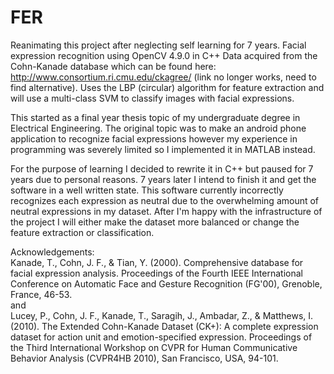 # FER
Reanimating this project after neglecting self learning for 7 years. 
Facial expression recognition using OpenCV 4.9.0 in C++
Data acquired from the Cohn-Kanade database which can be found here: http://www.consortium.ri.cmu.edu/ckagree/ (link no longer works, need to find alternative). 
Uses the LBP (circular) algorithm for feature extraction and will use a multi-class SVM to classify images with facial expressions.

This started as a final year thesis topic of my undergraduate degree in Electrical Engineering. 
The original topic was to make an android phone application to recognize facial expressions however my experience in programming was
severely limited so I implemented it in MATLAB instead. 

For the purpose of learning I decided to rewrite it in C++ but paused for 7 years due to personal reasons.
7 years later I intend to finish it and get the software in a well written state. 
This software currently incorrectly recognizes each expression as neutral due to the overwhelming amount of neutral expressions in my dataset.
After I'm happy with the infrastructure of the project I will either make the dataset more balanced or change the feature extraction or classification.

Acknowledgements:  
Kanade, T., Cohn, J. F., & Tian, Y. (2000). Comprehensive database for facial expression analysis. Proceedings of the Fourth IEEE International Conference on Automatic Face and Gesture Recognition (FG'00), Grenoble, France, 46-53.  
and  
Lucey, P., Cohn, J. F., Kanade, T., Saragih, J., Ambadar, Z., & Matthews, I. (2010). The Extended Cohn-Kanade Dataset (CK+): A complete expression dataset for action unit and emotion-specified expression. Proceedings of the Third International Workshop on CVPR for Human Communicative Behavior Analysis (CVPR4HB 2010), San Francisco, USA, 94-101.
